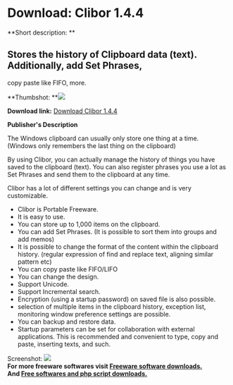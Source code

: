 # Download: Clibor 1.4.4

**Short description: **

## Stores the history of Clipboard data (text). Additionally, add Set Phrases,
copy paste like FIFO, more.

  
**Thumbshot: **![](http://www.freewarefiles.com/screenshot/clibor_md.jpg)   
  
**Download link:** [Download Clibor 1.4.4](http://freesoftwares.boysofts.com/Clibor_program_89959.html)  
  

**Publisher's Description**  
  

The Windows clipboard can usually only store one thing at a time. (Windows
only remembers the last thing on the clipboard)

By using Clibor, you can actually manage the history of things you have saved
to the clipboard (text). You can also register phrases you use a lot as Set
Phrases and send them to the clipboard at any time.

Clibor has a lot of different settings you can change and is very
customizable.

  * Clibor is Portable Freeware.
  * It is easy to use.
  * You can store up to 1,000 items on the clipboard.
  * You can add Set Phrases. (It is possible to sort them into groups and add memos)
  * It is possible to change the format of the content within the clipboard history. (regular expression of find and replace text, aligning similar pattern etc)
  * You can copy paste like FIFO/LIFO
  * You can change the design.
  * Support Unicode.
  * Support Incremental search.
  * Encryption (using a startup password) on saved file is also possible.
  * selection of multiple items in the clipboard history, exception list, monitoring window preference settings are possible.
  * You can backup and restore data.
  * Startup parameters can be set for collaboration with external applications.
This is recommended and convenient to type, copy and paste, inserting texts,
and such.

  
  
Screenshot: ![](http://www.freewarefiles.com/screenshot/clibor.jpg)  
**For more freeware softwares visit [Freeware software downloads.](http://freesoftwares.boysofts.com/)**   
**And [Free softwares and php script downloads.](http://www.boysofts.com/)**

